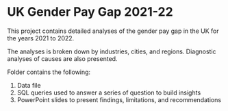 # UK Gender Pay Gap 2021-22
This project contains detailed analyses of the gender pay gap in the UK for the years 2021 to 2022. 

The analyses is broken down by industries, cities, and regions. Diagnostic analyses of causes are also presented.

Folder contains the following:
1) Data file
2) SQL queries used to answer a series of question to build insights
3) PowerPoint slides to present findings, limitations, and recommendations
